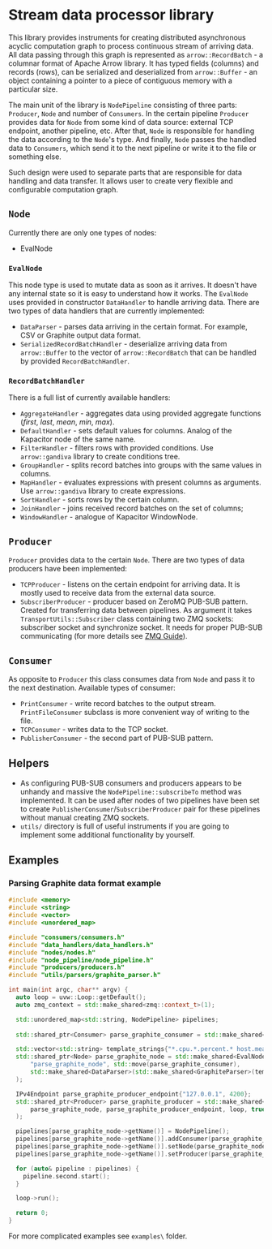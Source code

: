 # Stream data processor library

This library provides instruments for creating distributed asynchronous acyclic computation graph to process continuous
stream of arriving data. All data passing through this graph is represented as `arrow::RecordBatch` - a columnar format 
of Apache Arrow library. It has typed fields (columns) and records (rows), can be serialized and deserialized from
`arrow::Buffer` - an object containing a pointer to a piece of contiguous memory with a particular size.

The main unit of the library is `NodePipeline` consisting of three parts: `Producer`, `Node` and number of
`Consumers`. In the certain pipeline `Producer` provides data for `Node` from some kind of data source: external
TCP endpoint, another pipeline, etc. After that, `Node` is responsible for handling the data according to the `Node`'s
type. And finally, `Node` passes the handled data to `Consumers`, which send it to the next pipeline or write it to the
file or something else.

Such design were used to separate parts that are responsible for data handling and data transfer. It allows user
to create very flexible and configurable computation graph.

## `Node`

Currently there are only one types of nodes:
 - EvalNode

### `EvalNode`

This node type is used to mutate data as soon as it arrives. It doesn't have any internal state so it is easy to
understand how it works. The `EvalNode` uses provided in constructor `DataHandler` to handle arriving data. There are
two types of data handlers that are currently implemented:
 - `DataParser` - parses data arriving in the certain format. For example, CSV or Graphite output data format.
 - `SerializedRecordBatchHandler` - deserialize arriving data from `arrow::Buffer` to the vector of `arrow::RecordBatch`
    that can be handled by provided `RecordBatchHandler`.

### `RecordBatchHandler`
There is a full list of currently available handlers:
 - `AggregateHandler` - aggregates data using provided aggregate functions (*first*, *last*, *mean*, *min*, *max*).
 - `DefaultHandler` - sets default values for columns. Analog of the Kapacitor node of the same name.
 - `FilterHandler` - filters rows with provided conditions. Use `arrow::gandiva` library to create conditions tree.
 - `GroupHandler` - splits record batches into groups with the same values in columns.
 - `MapHandler` - evaluates expressions with present columns as arguments. Use `arrow::gandiva`
   library to create expressions.
 - `SortHandler` - sorts rows by the certain column.
 - `JoinHandler` - joins received record batches on the set of columns;
 - `WindowHandler` - analogue of Kapacitor WindowNode.
 
## `Producer`

`Producer` provides data to the certain `Node`. There are two types of data producers have been implemented:
 - `TCPProducer` - listens on the certain endpoint for arriving data. It is mostly used to receive data from the
   external data source.
 - `SubscriberProducer` - producer based on ZeroMQ PUB-SUB pattern. Created for transferring data between pipelines.
   As argument it takes `TransportUtils::Subscriber` class containing two ZMQ sockets: subscriber socket and
   synchronize socket. It needs for proper PUB-SUB communicating (for more details see 
   [ZMQ Guide](http://zguide.zeromq.org/page:chapter2#Node-Coordination)).
    
## `Consumer`

As opposite to `Producer` this class consumes data from `Node` and pass it to the next destination. Available types of
consumer:
 - `PrintConsumer` - write record batches to the output stream. `PrintFileConsumer` subclass is more convenient way of
   writing to the file.
 - `TCPConsumer` - writes data to the TCP socket.
 - `PublisherConsumer` - the second part of PUB-SUB pattern.
 
## Helpers

 - As configuring PUB-SUB consumers and producers appears to be unhandy and massive the `NodePipeline::subscribeTo`
   method was implemented. It can be used after nodes of two pipelines have been set to create
   `PublisherConsumer`/`SubscriberProducer` pair for these pipelines without manual creating ZMQ sockets.
 - `utils/` directory is full of useful instruments if you are going to implement some additional functionality by
   yourself.

## Examples

### Parsing Graphite data format example

```cpp
#include <memory>
#include <string>
#include <vector>
#include <unordered_map>

#include "consumers/consumers.h"
#include "data_handlers/data_handlers.h"
#include "nodes/nodes.h"
#include "node_pipeline/node_pipeline.h"
#include "producers/producers.h"
#include "utils/parsers/graphite_parser.h"

int main(int argc, char** argv) {
  auto loop = uvw::Loop::getDefault();
  auto zmq_context = std::make_shared<zmq::context_t>(1);

  std::unordered_map<std::string, NodePipeline> pipelines;
  
  std::shared_ptr<Consumer> parse_graphite_consumer = std::make_shared<FilePrintConsumer>("result.txt");

  std::vector<std::string> template_strings{"*.cpu.*.percent.* host.measurement.cpu.type.field"};
  std::shared_ptr<Node> parse_graphite_node = std::make_shared<EvalNode>(
      "parse_graphite_node", std::move(parse_graphite_consumer),
      std::make_shared<DataParser>(std::make_shared<GraphiteParser>(template_strings))
  );

  IPv4Endpoint parse_graphite_producer_endpoint{"127.0.0.1", 4200};
  std::shared_ptr<Producer> parse_graphite_producer = std::make_shared<TCPProducer>(
      parse_graphite_node, parse_graphite_producer_endpoint, loop, true
  );

  pipelines[parse_graphite_node->getName()] = NodePipeline();
  pipelines[parse_graphite_node->getName()].addConsumer(parse_graphite_consumer);
  pipelines[parse_graphite_node->getName()].setNode(parse_graphite_node);
  pipelines[parse_graphite_node->getName()].setProducer(parse_graphite_producer);

  for (auto& pipeline : pipelines) {
    pipeline.second.start();
  }

  loop->run();

  return 0;
}
```

For more complicated examples see `examples\` folder.
